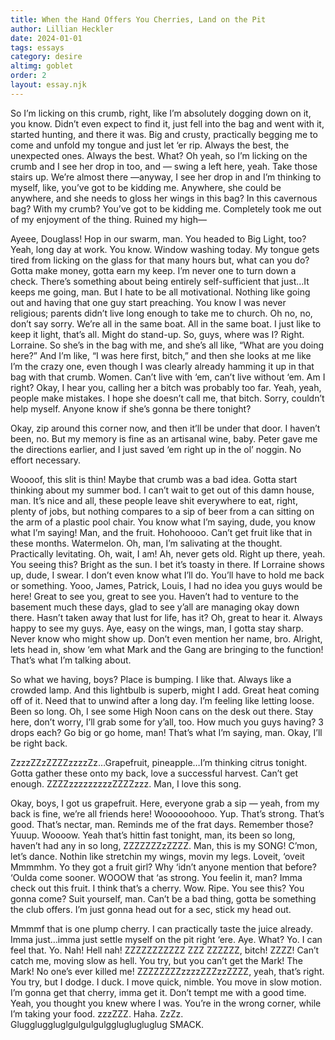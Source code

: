 ```yaml
---
title: When the Hand Offers You Cherries, Land on the Pit
author: Lillian Heckler
date: 2024-01-01
tags: essays
category: desire
altimg: goblet
order: 2
layout: essay.njk
---
```


So I’m licking on this crumb, right, like I’m absolutely dogging down on it, you know. Didn’t even expect to find it, just fell into the bag and went with it, started hunting, and there it was. Big and crusty,  practically begging me to come and unfold my tongue and just let ‘er rip. Always the best, the unexpected ones. Always the best. What? Oh yeah, so I’m licking on the crumb and I see her drop in too, and — swing a left here, yeah. Take those stairs up. We’re almost there —anyway, I see her drop in and I’m thinking to myself, like, you’ve got to be kidding me. Anywhere, she could be anywhere, and she needs to gloss her wings in this bag? In this cavernous bag? With my crumb? You’ve got to be kidding me. Completely took me out of my enjoyment of the thing. Ruined my high—

Ayeee, Douglass! Hop in our swarm, man. You headed to Big Light, too? Yeah, long day at work. You know. Window washing today. My tongue gets tired from licking on the glass for that many hours but, what can you do? Gotta make money, gotta earn my keep. I’m never one to turn down a check. There’s something about being entirely self-sufficient that just…It keeps me going, man. But I hate to be all motivational. Nothing like going out and having that one guy start preaching. You know I was never religious; parents didn’t live long enough to take me to church. Oh no, no, don’t say sorry. We’re all in the same boat. All in the same boat. I just like to keep it light, that’s all. Might do stand-up.
So, guys, where was I? Right. Lorraine. So she’s in the bag with me, and she’s all like, “What are you doing here?” And I’m like, “I was here first, bitch,” and then she looks at me like I’m the crazy one, even though I was clearly already hamming it up in that bag with that crumb. Women. Can’t live with ‘em, can’t live without ‘em. Am I right? Okay, I hear you, calling her a bitch was probably too far. Yeah, yeah, people make mistakes. I hope she doesn’t call me, that bitch. Sorry, couldn’t help myself. Anyone know if she’s gonna be there tonight?

Okay, zip around this corner now, and then it’ll be under that door. I haven’t been, no. But my memory is fine as an artisanal wine, baby. Peter gave me the directions earlier, and I just saved ‘em right up in the ol’ noggin. No effort necessary. 

Woooof, this slit is thin! Maybe that crumb was a bad idea. Gotta start thinking about my summer bod. I can’t wait to get out of this damn house, man. It’s nice and all, these people leave shit everywhere to eat, right, plenty of jobs, but nothing compares to a sip of beer from a can sitting on the arm of a plastic pool chair. You know what I’m saying, dude, you know what I’m saying! Man, and the fruit. Hohohoooo. Can’t get fruit like that in these months. Watermelon. Oh, man, I’m salivating at the thought. Practically levitating. Oh, wait, I am! Ah, never gets old. Right up there, yeah. You seeing this? Bright as the sun. I bet it’s toasty in there. If Lorraine shows up, dude, I swear. I don’t even know what I’ll do. You’ll have to hold me back or something. 
Yooo, James, Patrick, Louis, I had no idea you guys would be here! Great to see you, great to see you. Haven’t had to venture to the basement much these days, glad to see y’all are managing okay down there. Hasn’t taken away that lust for life, has it? Oh, great to hear it. Always happy to see my guys. Aye, easy on the wings, man, I gotta stay sharp. Never know who might show up. Don’t even mention her name, bro. Alright, lets head in, show ‘em what Mark and the Gang are bringing to the function! That’s what I’m talking about.

So what we having, boys? Place is bumping. I like that. Always like a crowded lamp. And this lightbulb is superb, might I add. Great heat coming off of it. Need that to unwind after a long day. I’m feeling like letting loose. Been so long. Oh, I see some High Noon cans on the desk out there. Stay here, don’t worry, I’ll grab some for y’all, too. How much you guys having? 3 drops each? Go big or go home, man! That’s what I’m saying, man. Okay, I’ll be right back.

ZzzzZZzZZZZzzzzZz…Grapefruit, pineapple…I’m thinking citrus tonight. Gotta gather these onto my back, love a successful harvest. Can’t get enough. ZZZZzzzzzzzzzZZZZzzz. Man, I love this song.

Okay, boys, I got us grapefruit. Here, everyone grab a sip — yeah, from my back is fine, we’re all friends here! Woooooohooo. Yup. That’s strong. That’s good. That’s nectar, man. Reminds me of the frat days. Remember those? Yuuup. Woooow. Yeah that’s hittin fast tonight, man, its been so long, haven’t had any in so long, ZZZZZZZzZZZZ. Man, this is my SONG! C’mon, let’s dance.
Nothin like stretchin my wings, movin my legs. Loveit, ‘oveit Mmmmhm. Yo they got a fruit girl? Why ‘idn’t anyone mention that before? ‘Oulda come sooner. WOOOW that ‘as strong. You feelin it, man? Imma check out this fruit. I think that’s a cherry. Wow. Ripe. You see this? You gonna come? Suit yourself, man. Can’t be a bad thing, gotta be something the club offers. I’m just gonna head out for a sec, stick my head out. 

Mmmmf that is one plump cherry. I can practically taste the juice already. Imma just…imma just settle myself on the pit right ‘ere. Aye. What? Yo. I can feel that. Yo. Nah! Hell nah! ZZZZZZZZZZZ ZZZ ZZZZZZ, bitch! ZZZZ! Can’t catch me, moving slow as hell. You try, but you can’t get the Mark! The Mark! No one’s ever killed me! ZZZZZZZZzzzzZZZzzZZZZ, yeah, that’s right. You try, but I dodge. I duck. I move quick, nimble. You move in slow motion. I’m gonna get that cherry, imma get it. Don’t tempt me with a good time. Yeah, you thought you knew where I was. You’re in the wrong corner, while I’m taking your food. zzzZZZ. Haha. ZzZz. Gluggluggluglgulgulgulggluglugluglug SMACK.


